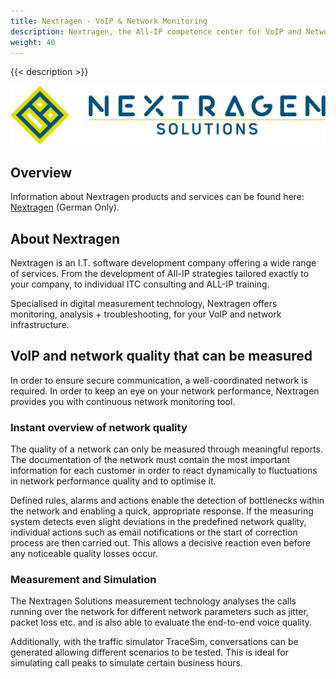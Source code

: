 ```yaml
---
title: Nextragen - VoIP & Network Monitoring
description: Nextragen, the All-IP competence center for VoIP and Network measurement technology
weight: 40
---
```



{{< description >}}

![Nextragen Logo](nextragen-logo.png?width=50%)

## Overview

Information about Nextragen products and services can be found here: [Nextragen](https://nextragen-solutions.de/) (German Only).

## About Nextragen

Nextragen is an I.T. software development company offering a wide range of services. From the development of All-IP strategies tailored exactly to your company, to individual ITC consulting and ALL-IP training. 

Specialised in digital measurement technology, Nextragen offers monitoring, analysis + troubleshooting, for your VoIP and network infrastructure.

## VoIP and network quality that can be measured

In order to ensure secure communication, a well-coordinated network is required. In order to keep an eye on your network performance, Nextragen provides you with continuous network monitoring tool.


### Instant overview of network quality

The quality of a network can only be measured through meaningful reports. The documentation of the network must contain the most important information for each customer in order to react dynamically to fluctuations in network performance quality and to optimise it.

Defined rules, alarms and actions enable the detection of bottlenecks within the network and enabling a quick, appropriate response. If the measuring system detects even slight deviations in the predefined network quality, individual actions such as email notifications or the start of correction process are then carried out. This allows a decisive reaction even before any noticeable quality losses occur. 

### Measurement and Simulation

The Nextragen Solutions measurement technology analyses the calls running over the network for different network parameters such as jitter, packet loss etc. and is also able to evaluate the end-to-end voice quality.

Additionally, with the traffic simulator TraceSim, conversations can be generated allowing different scenarios to be tested. This is ideal for simulating call peaks to simulate certain business hours.
 
